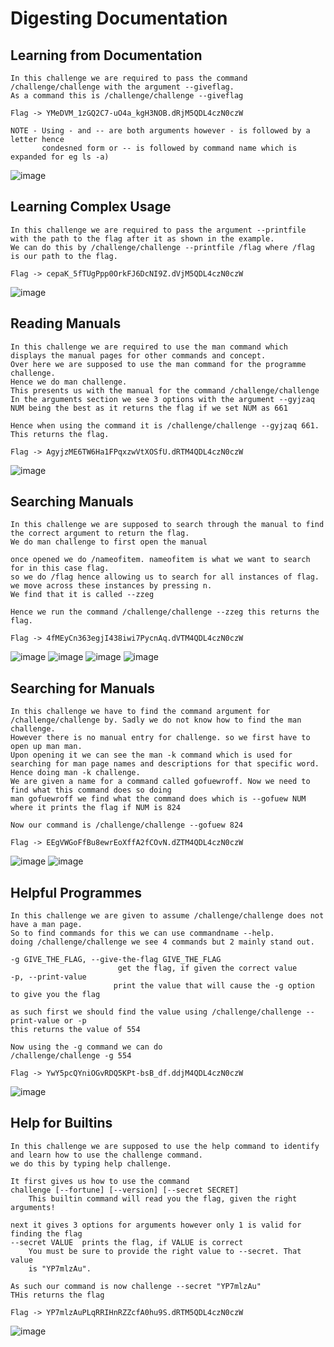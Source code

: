 # Digesting Documentation

## Learning from Documentation
```
In this challenge we are required to pass the command /challenge/challenge with the argument --giveflag.
As a command this is /challenge/challenge --giveflag

Flag -> YMeDVM_1zGQ2C7-uO4a_kgH3NOB.dRjM5QDL4czN0czW

NOTE - Using - and -- are both arguments however - is followed by a letter hence
       condesned form or -- is followed by command name which is expanded for eg ls -a)
```
![image](https://github.com/user-attachments/assets/a8b7034d-ff09-46db-9447-fd6a353b7f18)

## Learning Complex Usage
```
In this challenge we are required to pass the argument --printfile with the path to the flag after it as shown in the example.
We can do this by /challenge/challenge --printfile /flag where /flag is our path to the flag.

Flag -> cepaK_5fTUgPpp0OrkFJ6DcNI9Z.dVjM5QDL4czN0czW
```
![image](https://github.com/user-attachments/assets/452bb5cd-f278-4eca-9f27-567dac7e749b)

## Reading Manuals
```
In this challenge we are required to use the man command which displays the manual pages for other commands and concept.
Over here we are supposed to use the man command for the programme challenge.
Hence we do man challenge.
This presents us with the manual for the command /challenge/challenge
In the arguments section we see 3 options with the argument --gyjzaq NUM being the best as it returns the flag if we set NUM as 661

Hence when using the command it is /challenge/challenge --gyjzaq 661. This returns the flag.

Flag -> AgyjzME6TW6Ha1FPqxzwVtXOSfU.dRTM4QDL4czN0czW
```
![image](https://github.com/user-attachments/assets/818a98a4-7eb2-48d7-8184-96f4ca489f23)

## Searching Manuals
```
In this challenge we are supposed to search through the manual to find the correct argument to return the flag.
We do man challenge to first open the manual

once opened we do /nameofitem. nameofitem is what we want to search for in this case flag.
so we do /flag hence allowing us to search for all instances of flag.
we move across these instances by pressing n.
We find that it is called --zzeg

Hence we run the command /challenge/challenge --zzeg this returns the flag.

Flag -> 4fMEyCn363egjI438iwi7PycnAq.dVTM4QDL4czN0czW
```
![image](https://github.com/user-attachments/assets/f3dd5699-3ea5-40d7-8d7c-fda9ff0d2cd5)
![image](https://github.com/user-attachments/assets/ccf30060-5e24-4714-ad9a-8a3e769dbba8)
![image](https://github.com/user-attachments/assets/dfbc35b0-0fce-4c87-b339-6d3a350737e0)
![image](https://github.com/user-attachments/assets/9108d48c-d57c-4243-8e38-d9343fe1e330)

## Searching for Manuals
```
In this challenge we have to find the command argument for /challenge/challenge by. Sadly we do not know how to find the man challenge.
However there is no manual entry for challenge. so we first have to open up man man.
Upon opening it we can see the man -k command which is used for searching for man page names and descriptions for that specific word.
Hence doing man -k challenge.
We are given a name for a command called gofuewroff. Now we need to find what this command does so doing
man gofuewroff we find what the command does which is --gofuew NUM where it prints the flag if NUM is 824

Now our command is /challenge/challenge --gofuew 824

Flag -> EEgVWGoFfBu8ewrEoXffA2fCOvN.dZTM4QDL4czN0czW
```
![image](https://github.com/user-attachments/assets/06b9c5a3-a143-4bbc-9303-6bfe0ac68a4b)
![image](https://github.com/user-attachments/assets/f7e105a6-4b8d-4244-a28a-ee73839bb855)

## Helpful Programmes
```
In this challenge we are given to assume /challenge/challenge does not have a man page.
So to find commands for this we can use commandname --help.
doing /challenge/challenge we see 4 commands but 2 mainly stand out.

-g GIVE_THE_FLAG, --give-the-flag GIVE_THE_FLAG
                        get the flag, if given the correct value
-p, --print-value
                       print the value that will cause the -g option to give you the flag

as such first we should find the value using /challenge/challenge --print-value or -p
this returns the value of 554

Now using the -g command we can do
/challenge/challenge -g 554

Flag -> YwY5pcQYniOGvRDQ5KPt-bsB_df.ddjM4QDL4czN0czW
```
![image](https://github.com/user-attachments/assets/979914b9-fbb9-4af7-b043-110585d99c6b)

## Help for Builtins
```
In this challenge we are supposed to use the help command to identify and learn how to use the challenge command.
we do this by typing help challenge.

It first gives us how to use the command
challenge [--fortune] [--version] [--secret SECRET]
    This builtin command will read you the flag, given the right arguments!

next it gives 3 options for arguments however only 1 is valid for finding the flag
--secret VALUE	prints the flag, if VALUE is correct
    You must be sure to provide the right value to --secret. That value
    is "YP7mlzAu".

As such our command is now challenge --secret "YP7mlzAu"
THis returns the flag

Flag -> YP7mlzAuPLqRRIHnRZZcfA0hu9S.dRTM5QDL4czN0czW
```
![image](https://github.com/user-attachments/assets/2ec22dbc-c8b1-4859-ac52-a198eef2adbb)










